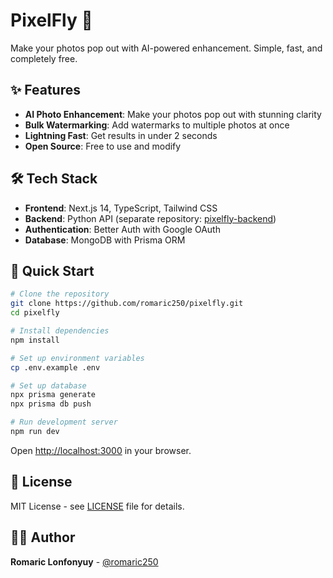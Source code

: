 # PixelFly 🚀

Make your photos pop out with AI-powered enhancement. Simple, fast, and completely free.

## ✨ Features

- **AI Photo Enhancement**: Make your photos pop out with stunning clarity
- **Bulk Watermarking**: Add watermarks to multiple photos at once
- **Lightning Fast**: Get results in under 2 seconds
- **Open Source**: Free to use and modify

## 🛠️ Tech Stack

- **Frontend**: Next.js 14, TypeScript, Tailwind CSS
- **Backend**: Python API (separate repository: [pixelfly-backend](https://github.com/romaric250/pixelfly-backend))
- **Authentication**: Better Auth with Google OAuth
- **Database**: MongoDB with Prisma ORM

## 🚀 Quick Start

```bash
# Clone the repository
git clone https://github.com/romaric250/pixelfly.git
cd pixelfly

# Install dependencies
npm install

# Set up environment variables
cp .env.example .env

# Set up database
npx prisma generate
npx prisma db push

# Run development server
npm run dev
```

Open [http://localhost:3000](http://localhost:3000) in your browser.

## 📄 License

MIT License - see [LICENSE](LICENSE) file for details.

## 👨‍💻 Author

**Romaric Lonfonyuy** - [@romaric250](https://github.com/romaric250)

